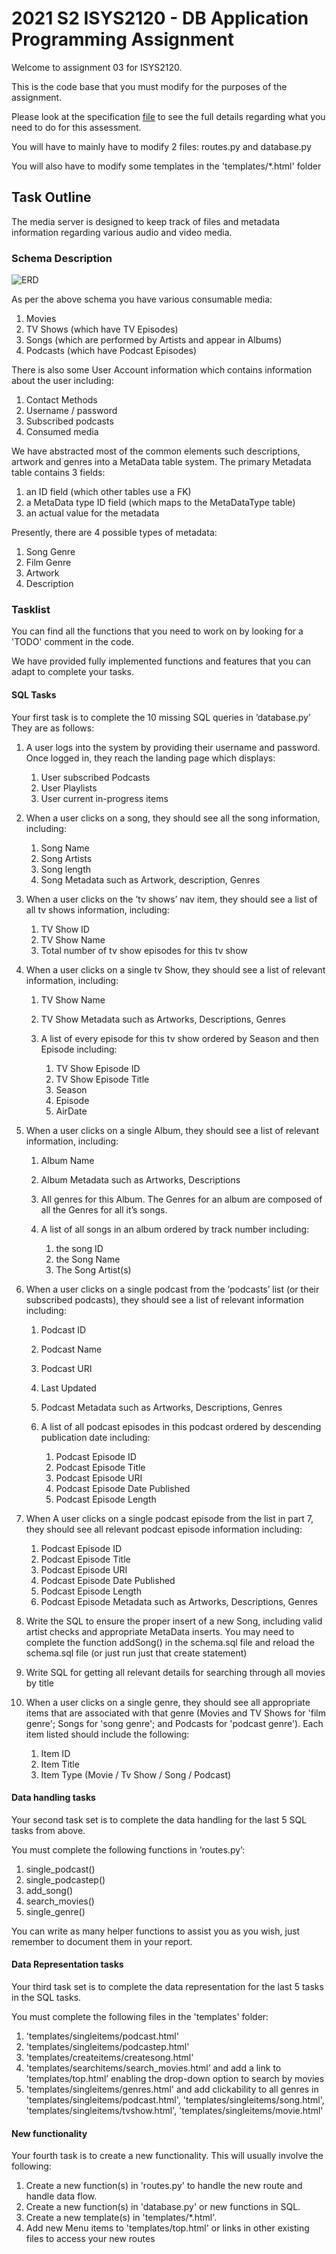# 2021 S2 ISYS2120 - DB Application Programming Assignment

Welcome to assignment 03 for ISYS2120.

This is the code base that you must modify for the purposes of the assignment.

Please look at the specification [file](isys2120_21s2_a03_specification.pdf) to see the full details regarding what you need to do for this assessment.

You will have to mainly have to modify 2 files: routes.py and database.py

You will also have to modify some templates in the 'templates/*.html' folder

## Task Outline

The media server is designed to keep track of files and metadata information regarding
various audio and video media.

### Schema Description

![ERD](ISYS2120_a3_erd.png)

As per the above schema you have various consumable media:

1. Movies
1. TV Shows (which have TV Episodes)
1. Songs (which are performed by Artists and appear in Albums)
1. Podcasts (which have Podcast Episodes)

There is also some User Account information which contains information about the user
including:

1. Contact Methods
1. Username / password
1. Subscribed podcasts
1. Consumed media

We have abstracted most of the common elements such descriptions, artwork and genres
into a MetaData table system. The primary Metadata table contains 3 fields:

1. an ID field (which other tables use a FK)
1. a MetaData type ID field (which maps to the MetaDataType table)
1. an actual value for the metadata

Presently, there are 4 possible types of metadata:

1. Song Genre
1. Film Genre
1. Artwork
1. Description

### Tasklist

You can find all the functions that you need to work on by looking for a 'TODO' comment in the code.

We have provided fully implemented functions and features that you can adapt to complete your tasks.

#### SQL Tasks

Your first task is to complete the 10 missing SQL queries in ’database.py’
They are as follows:

1. A user logs into the system by providing their username and password. Once logged in, they reach the landing page which displays:

    1. User subscribed Podcasts
    1. User Playlists
    1. User current in-progress items
1. When a user clicks on a song, they should see all the song information, including:

    1. Song Name
    2. Song Artists
    2. Song length
    2. Song Metadata such as Artwork, description, Genres
1. When a user clicks on the ’tv shows’ nav item, they should see a list of all tv shows information, including:
    
    1. TV Show ID
    2. TV Show Name
    2. Total number of tv show episodes for this tv show
1. When a user clicks on a single tv Show, they should see a list of relevant information, including:

    1. TV Show Name
    2. TV Show Metadata such as Artworks, Descriptions, Genres
    2. A list of every episode for this tv show ordered by Season and then Episode including:
        
        1. TV Show Episode ID
        3. TV Show Episode Title
        3. Season
        3. Episode
        3. AirDate
1. When a user clicks on a single Album, they should see a list of relevant information, including:

    1. Album Name
    2. Album Metadata such as Artworks, Descriptions
    2. All genres for this Album. The Genres for an album are composed of all the Genres for all it’s songs.
    2. A list of all songs in an album ordered by track number including:

        1. the song ID
        3. the Song Name
        3. The Song Artist(s)
        
1. When a user clicks on a single podcast from the ’podcasts’ list (or their subscribed podcasts), they should see a list of relevant information including:

    1. Podcast ID
    2. Podcast Name
    2. Podcast URI
    2. Last Updated
    2. Podcast Metadata such as Artworks, Descriptions, Genres
    2. A list of all podcast episodes in this podcast ordered by descending publication date including:

        1. Podcast Episode ID
        3. Podcast Episode Title
        3. Podcast Episode URI
        3. Podcast Episode Date Published
        3. Podcast Episode Length
1. When A user clicks on a single podcast episode from the list in part 7, they should see all relevant podcast episode information including:

    1. Podcast Episode ID
    2. Podcast Episode Title
    2. Podcast Episode URI
    2. Podcast Episode Date Published
    2. Podcast Episode Length
    2. Podcast Episode Metadata such as Artworks, Descriptions, Genres
1. Write the SQL to ensure the proper insert of a new Song, including valid artist checks and appropriate MetaData inserts. You may need to complete the function addSong() in the schema.sql file and reload the schema.sql file (or just run just that create statement)
1. Write SQL for getting all relevant details for searching through all movies by title
1. When a user clicks on a single genre, they should see all appropriate items that are associated with that genre (Movies and TV Shows for 'film genre'; Songs for 'song genre'; and Podcasts for 'podcast genre'). Each item listed should include the following:
    
    1. Item ID
    1. Item Title
    1. Item Type (Movie / Tv Show / Song / Podcast)
    
#### Data handling tasks

Your second task set is to complete the data handling for the last 5 SQL tasks from above.

You must complete the following functions in ’routes.py’:

1. single_podcast()
1. single_podcastep()
1. add_song()
1. search_movies()
1. single_genre()

You can write as many helper functions to assist you as you wish, just remember to
document them in your report.

#### Data Representation tasks

Your third task set is to complete the data representation for the last 5 tasks in the SQL tasks.

You must complete the following files in the 'templates' folder:

1. 'templates/singleitems/podcast.html'
1. 'templates/singleitems/podcastep.html'
1. 'templates/createitems/createsong.html'
1. 'templates/searchitems/search_movies.html’ and add a link to ’templates/top.html’ enabling the drop-down option to search by movies
1. 'templates/singleitems/genres.html' and add clickability to all genres in 'templates/singleitems/podcast.html', 'templates/singleitems/song.html', 'templates/singleitems/tvshow.html', 'templates/singleitems/movie.html'

#### New functionality

Your fourth task is to create a new functionality. This will usually involve the following:

1. Create a new function(s) in 'routes.py' to handle the new route and handle data
flow.
1. Create a new function(s) in 'database.py' or new functions in SQL.
1. Create a new template(s) in 'templates/*.html'.
1. Add new Menu items to 'templates/top.html' or links in other existing files to access your new routes
